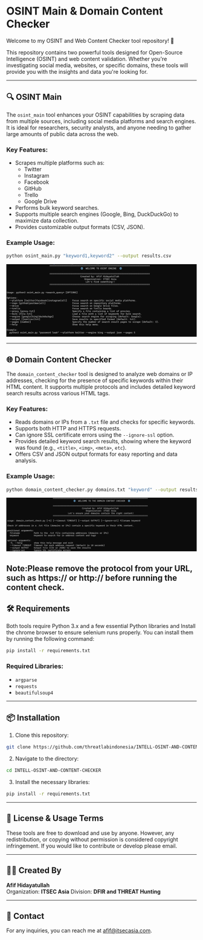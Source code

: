 # OSINT Main & Domain Content Checker

Welcome to my OSINT and Web Content Checker tool repository! 🚀

This repository contains two powerful tools designed for Open-Source Intelligence (OSINT) and web content validation. Whether you're investigating social media, websites, or specific domains, these tools will provide you with the insights and data you're looking for.

---

## 🔍 OSINT Main
The `osint_main` tool enhances your OSINT capabilities by scraping data from multiple sources, including social media platforms and search engines. It is ideal for researchers, security analysts, and anyone needing to gather large amounts of public data across the web.

### Key Features:
- Scrapes multiple platforms such as:
  - Twitter
  - Instagram
  - Facebook
  - GitHub
  - Trello
  - Google Drive
- Performs bulk keyword searches.
- Supports multiple search engines (Google, Bing, DuckDuckGo) to maximize data collection.
- Provides customizable output formats (CSV, JSON).

### Example Usage:
```bash
python osint_main.py "keyword1,keyword2" --output results.csv
```

![osint_main](images/osint_mian.png)

---

## 🌐 Domain Content Checker

The `domain_content_checker` tool is designed to analyze web domains or IP addresses, checking for the presence of specific keywords within their HTML content. It supports multiple protocols and includes detailed keyword search results across various HTML tags.

### Key Features:
- Reads domains or IPs from a `.txt` file and checks for specific keywords.
- Supports both HTTP and HTTPS requests.
- Can ignore SSL certificate errors using the `--ignore-ssl` option.
- Provides detailed keyword search results, showing where the keyword was found (e.g., `<title>`, `<img>`, `<meta>`, `etc`).
- Offers CSV and JSON output formats for easy reporting and data analysis.

### Example Usage:
```bash
python domain_content_checker.py domains.txt "keyword" --output results.json --ignore-ssl
```

![Domain Content Checker](images/domain_content_checker.png)

Note:Please remove the protocol from your URL, such as https:// or http:// before running the content check.
---

## 🛠️ Requirements

Both tools require Python 3.x and a few essential Python libraries and Install the chrome browser to ensure selenium runs properly. You can install them by running the following command:

```bash
pip install -r requirements.txt
```

### Required Libraries:
- `argparse`
- `requests`
- `beautifulsoup4`

---

## 📦 Installation

1. Clone this repository:
```bash
git clone https://github.com/threatlabindonesia/INTELL-OSINT-AND-CONTENT-CHECKER.git
```

2. Navigate to the directory:
```bash
cd INTELL-OSINT-AND-CONTENT-CHECKER
```

3. Install the necessary libraries:
```bash
pip install -r requirements.txt
```

---

## 📝 License & Usage Terms
These tools are free to download and use by anyone. However, any redistribution, or copying without permission is considered copyright infringement. If you would like to contribute or develop please email.

---

## 👨‍💻 Created By

**Afif Hidayatullah**  
Organization: **ITSEC Asia**
Division: **DFIR and THREAT Hunting**

---

## 📄 Contact

For any inquiries, you can reach me at afif@itsecasia.com.
